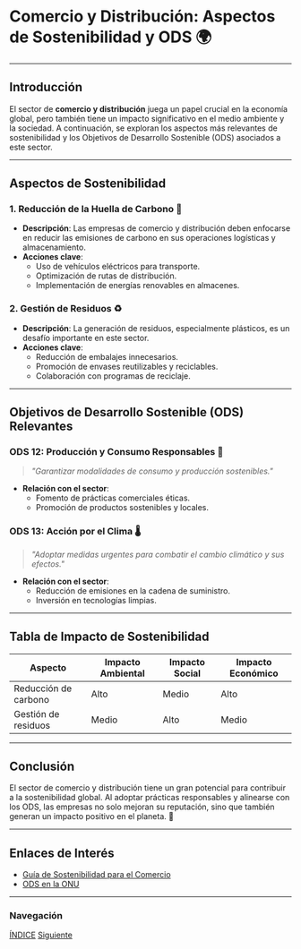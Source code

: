 # Comercio y Distribución: Aspectos de Sostenibilidad y ODS 🌍

---

## Introducción

El sector de **comercio y distribución** juega un papel crucial en la economía global, pero también tiene un impacto significativo en el medio ambiente y la sociedad. A continuación, se exploran los aspectos más relevantes de sostenibilidad y los Objetivos de Desarrollo Sostenible (ODS) asociados a este sector.

---

## Aspectos de Sostenibilidad

### 1. Reducción de la Huella de Carbono 🍃

- **Descripción**: Las empresas de comercio y distribución deben enfocarse en reducir las emisiones de carbono en sus operaciones logísticas y almacenamiento.
- **Acciones clave**:
  - Uso de vehículos eléctricos para transporte.
  - Optimización de rutas de distribución.
  - Implementación de energías renovables en almacenes.

### 2. Gestión de Residuos ♻️

- **Descripción**: La generación de residuos, especialmente plásticos, es un desafío importante en este sector.
- **Acciones clave**:
  - Reducción de embalajes innecesarios.
  - Promoción de envases reutilizables y reciclables.
  - Colaboración con programas de reciclaje.

---

## Objetivos de Desarrollo Sostenible (ODS) Relevantes

### ODS 12: Producción y Consumo Responsables 🛒

> _"Garantizar modalidades de consumo y producción sostenibles."_

- **Relación con el sector**:
  - Fomento de prácticas comerciales éticas.
  - Promoción de productos sostenibles y locales.

### ODS 13: Acción por el Clima 🌡️

> _"Adoptar medidas urgentes para combatir el cambio climático y sus efectos."_

- **Relación con el sector**:
  - Reducción de emisiones en la cadena de suministro.
  - Inversión en tecnologías limpias.

---

## Tabla de Impacto de Sostenibilidad

| Aspecto              | Impacto Ambiental | Impacto Social | Impacto Económico |
| -------------------- | ----------------- | -------------- | ----------------- |
| Reducción de carbono | Alto              | Medio          | Alto              |
| Gestión de residuos  | Medio             | Alto           | Medio             |

---

## Conclusión

El sector de comercio y distribución tiene un gran potencial para contribuir a la sostenibilidad global. Al adoptar prácticas responsables y alinearse con los ODS, las empresas no solo mejoran su reputación, sino que también generan un impacto positivo en el planeta. 🌱

---

## Enlaces de Interés

- [Guía de Sostenibilidad para el Comercio](https://www.ejemplo.com)
- [ODS en la ONU](https://www.un.org/sustainabledevelopment/)

---

### Navegación

[ÍNDICE](../indice.md) [Siguiente](./1.1_sector_productivo_carrero.md)
